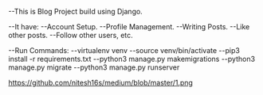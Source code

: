 --This is Blog Project build using Django.

--It have:
	--Account Setup.
	--Profile Management.
	--Writing Posts.
	--Like other posts.
	--Follow other users, etc.

--Run Commands:
	--virtualenv venv
	--source venv/bin/activate
	--pip3 install -r requirements.txt
	--python3 manage.py makemigrations
	--python3 manage.py migrate
	--python3 manage.py runserver

https://github.com/nitesh16s/medium/blob/master/1.png
